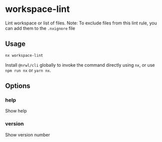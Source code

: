 # workspace-lint

Lint workspace or list of files. Note: To exclude files from this lint rule, you can add them to the `.nxignore` file

## Usage

```bash
nx workspace-lint
```

Install `@nrwl/cli` globally to invoke the command directly using `nx`, or use `npm run nx` or `yarn nx`.

## Options

### help

Show help

### version

Show version number
